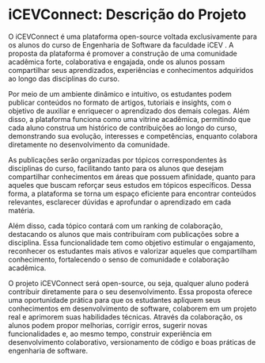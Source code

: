 # iCEVConnect: Descrição do Projeto

O iCEVConnect é uma plataforma open-source voltada exclusivamente para os alunos do
curso de Engenharia de Software da faculdade iCEV . A proposta da plataforma é promover a
construção de uma comunidade acadêmica forte, colaborativa e engajada, onde os alunos
possam compartilhar seus aprendizados, experiências e conhecimentos adquiridos ao longo
das disciplinas do curso.

Por meio de um ambiente dinâmico e intuitivo, os estudantes podem publicar conteúdos no
formato de artigos, tutoriais e insights, com o objetivo de auxiliar e enriquecer o
aprendizado dos demais colegas. Além disso, a plataforma funciona como uma vitrine
acadêmica, permitindo que cada aluno construa um histórico de contribuições ao longo do
curso, demonstrando sua evolução, interesses e competências, enquanto colabora diretamente
no desenvolvimento da comunidade.

As publicações serão organizadas por tópicos correspondentes às disciplinas do curso,
facilitando tanto para os alunos que desejam compartilhar conhecimentos em áreas que
possuem afinidade, quanto para aqueles que buscam reforçar seus estudos em tópicos
específicos. Dessa forma, a plataforma se torna um espaço eficiente para encontrar conteúdos
relevantes, esclarecer dúvidas e aprofundar o aprendizado em cada matéria.

Além disso, cada tópico contará com um ranking de colaboração, destacando os alunos que
mais contribuíram com publicações sobre a disciplina. Essa funcionalidade tem como objetivo
estimular o engajamento, reconhecer os estudantes mais ativos e valorizar aqueles que
compartilham conhecimento, fortalecendo o senso de comunidade e colaboração acadêmica.

O projeto iCEVConnect será open-source, ou seja, qualquer aluno poderá contribuir
diretamente para o seu desenvolvimento. Essa proposta oferece uma oportunidade prática para
que os estudantes apliquem seus conhecimentos em desenvolvimento de software, colaborem
em um projeto real e aprimorem suas habilidades técnicas. Através da colaboração, os alunos
podem propor melhorias, corrigir erros, sugerir novas funcionalidades e, ao mesmo tempo,
construir experiência em desenvolvimento colaborativo, versionamento de código e boas
práticas de engenharia de software.